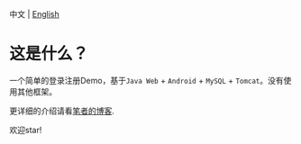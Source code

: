 中文 | [English](https://github.com/2293736867/AndroidWebMysql/blob/old/README_en.md)

# 这是什么？
一个简单的登录注册Demo，基于`Java Web` + `Android` + `MySQL` + `Tomcat`。没有使用其他框架。

更详细的介绍请看[笔者的博客](https://blog.csdn.net/qq_27525611/article/details/102493643).

欢迎star!
